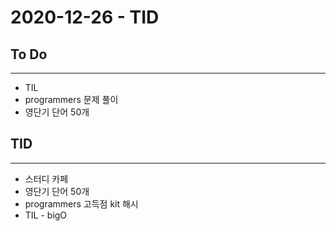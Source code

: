 # 2020-12-26 - TID


## To Do
---
- TIL
- programmers 문제 풀이
- 영단기 단어 50개

## TID
---
- 스터디 카페
- 영단기 단어 50개
- programmers 고득점 kit 해시
- TIL - bigO